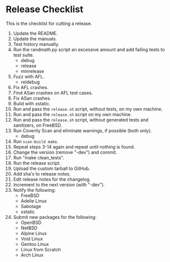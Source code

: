 # Release Checklist

This is the checklist for cutting a release.

1.	Update the README.
2.	Update the manuals.
3.	Test history manually.
4.	Run the randmath.py script an excessive amount and add failing tests to
	test suite.
	* debug
	* release
	* minrelease
5.	Fuzz with AFL.
	* reldebug
6.	Fix AFL crashes.
7.	Find ASan crashes on AFL test cases.
8.	Fix ASan crashes.
9.	Build with xstatic.
10.	Run and pass the `release.sh` script, without tests, on my own machine.
11.	Run and pass the `release.sh` script on my own machine.
12.	Run and pass the `release.sh` script, without generated tests and
	sanitizers, on FreeBSD.
13.	Run Coverity Scan and eliminate warnings, if possible (both only).
	* debug
14.	Run `scan-build make`.
15.	Repeat steps 3-14 again and repeat until nothing is found.
16.	Change the version (remove "-dev") and commit.
17.	Run "make clean_tests".
18.	Run the release script.
19.	Upload the custom tarball to GitHub.
20.	Add sha's to release notes.
21.	Edit release notes for the changelog.
22.	Increment to the next version (with "-dev").
23.	Notify the following:
	* FreeBSD
	* Adelie Linux
	* Sabotage
	* xstatic
24.	Submit new packages for the following:
	* OpenBSD
	* NetBSD
	* Alpine Linux
	* Void Linux
	* Gentoo Linux
	* Linux from Scratch
	* Arch Linux
